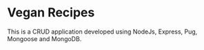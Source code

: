 # Vegan Recipes

This is a CRUD application developed using NodeJs, Express, Pug, Mongoose and MongoDB.
